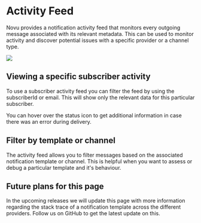# Activity Feed

Novu provides a notification activity feed that monitors every outgoing message associated with its relevant metadata.
This can be used to monitor activity and discover potential issues with a specific provider or a channel type.

![](/img/activity.png)

## Viewing a specific subscriber activity

To use a subscriber activity feed you can filter the feed by using the subscriberId or email. This will show only the relevant data for this particular subscriber. 

You can hover over the status icon to get additional information in case there was an error during delivery.

## Filter by template or channel

The activity feed allows you to filter messages based on the associated notification template or channel. This is helpful when you want to assess or debug a particular template and it's behaviour.

## Future plans for this page

In the upcoming releases we will update this page with more information regarding the stack trace of a notification template across the different providers. Follow us on GitHub to get the latest update on this.
